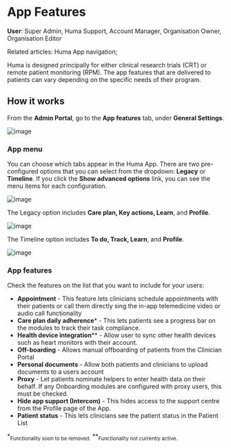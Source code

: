 # App Features
**User**: Super Admin, Huma Support, Account Manager, Organisation Owner, Organisation Editor

Related articles: Huma App navigation;

Huma is designed principally for either clinical research trials (CRT) or remote patient monitoring (RPM). The app features that are delivered to patients can vary depending on the specific needs of their program. 
## How it works​
From the **Admin Portal**, go to the **App features** tab, under **General Settings**.

![image](https://user-images.githubusercontent.com/110832367/183861713-a39593f3-2665-4559-b882-5d559feba2ca.png)

### App menu
You can choose which tabs appear in the Huma App. There are two pre-configured options that you can select from the dropdown: **Legacy** or **Timeline**. If you click the **Show advanced options** link, you can see the menu items for each configuration. 

![image](https://user-images.githubusercontent.com/110832367/183861994-b8ef351a-53db-4348-ba9c-8d01dd0abd4e.png)

The Legacy option includes **Care plan, Key actions, Learn**, and **Profile**.

![image](https://user-images.githubusercontent.com/110832367/183861882-16b40079-7297-48e5-b032-388dd28a3d84.png)

The Timeline option includes **To do, Track, Learn**, and **Profile**.

![image](https://user-images.githubusercontent.com/110832367/183861819-c4df18c2-ee69-492b-bff7-8cfa19b75af6.png)

### App features
Check the features on the list that you want to include for your users:
- **Appointment** - This feature lets clinicians schedule appointments with their patients or call them directly sing the in-app telemedicine video or audio call functionality
- **Care plan daily adherence**\* - This lets patients see a progress bar on the modules to track their task compliance.
- **Health device integration**\** - Allow user to sync other health devices such as heart monitors with their account.
- **Off-boarding** - Allows manual offboarding of patients from the Clinician Portal 
- **Personal documents** - Allow both patients and clinicians to upload documents to a users account 
- **Proxy** - Let patients nominate helpers to enter health data on their behalf. If any Onboarding modules are configured with proxy users, this must be checked.
- **Hide app support (Intercom)** - This hides access to the support centre from the Profile page of the App.  
- **Patient status** - This lets clinicians see the patient status in the Patient List

\*<sub>Functionality soon to be removed.</sub>
\**<sub>Functionality not currently active.</sub>

